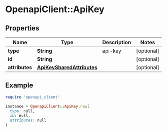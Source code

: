# OpenapiClient::ApiKey

## Properties

| Name | Type | Description | Notes |
| ---- | ---- | ----------- | ----- |
| **type** | **String** | api-key | [optional] |
| **id** | **String** |  | [optional] |
| **attributes** | [**ApiKeySharedAttributes**](ApiKeySharedAttributes.md) |  | [optional] |

## Example

```ruby
require 'openapi_client'

instance = OpenapiClient::ApiKey.new(
  type: null,
  id: null,
  attributes: null
)
```

